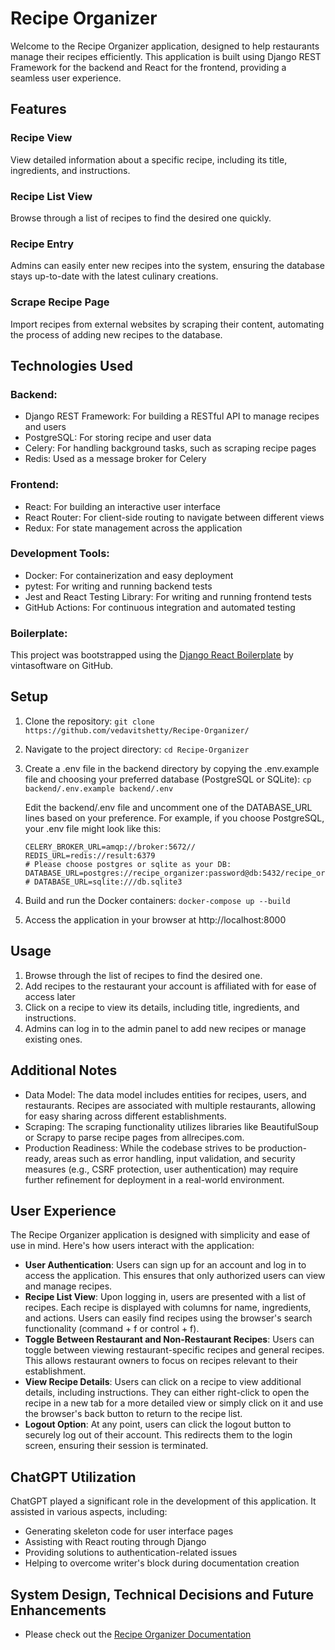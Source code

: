 # Recipe Organizer
Welcome to the Recipe Organizer application, designed to help restaurants manage their recipes efficiently. This application is built using Django REST Framework for the backend and React for the frontend, providing a seamless user experience.

## Features

### Recipe View
View detailed information about a specific recipe, including its title, ingredients, and instructions.
### Recipe List View
Browse through a list of recipes to find the desired one quickly.
### Recipe Entry
Admins can easily enter new recipes into the system, ensuring the database stays up-to-date with the latest culinary creations.
### Scrape Recipe Page
Import recipes from external websites by scraping their content, automating the process of adding new recipes to the database.

## Technologies Used
### Backend:
- Django REST Framework: For building a RESTful API to manage recipes and users
- PostgreSQL: For storing recipe and user data
- Celery: For handling background tasks, such as scraping recipe pages
- Redis: Used as a message broker for Celery
### Frontend:
- React: For building an interactive user interface
- React Router: For client-side routing to navigate between different views
- Redux: For state management across the application
### Development Tools:
- Docker: For containerization and easy deployment
- pytest: For writing and running backend tests
- Jest and React Testing Library: For writing and running frontend tests
- GitHub Actions: For continuous integration and automated testing
### Boilerplate:
This project was bootstrapped using the [Django React Boilerplate](https://github.com/vintasoftware/django-react-boilerplate) by vintasoftware on GitHub.


## Setup
1. Clone the repository: 
`git clone https://github.com/vedavitshetty/Recipe-Organizer/`
2. Navigate to the project directory:
`cd Recipe-Organizer`
3. Create a .env file in the backend directory by copying the .env.example file and choosing your preferred database (PostgreSQL or SQLite): `cp backend/.env.example backend/.env`
    
    Edit the backend/.env file and uncomment one of the DATABASE_URL lines based on your preference. For example, if you choose PostgreSQL, your .env file might look like this:
    
    ```DJANGO_SETTINGS_MODULE=recipe_organizer.settings.local
    CELERY_BROKER_URL=amqp://broker:5672//
    REDIS_URL=redis://result:6379
    # Please choose postgres or sqlite as your DB:
    DATABASE_URL=postgres://recipe_organizer:password@db:5432/recipe_organizer
    # DATABASE_URL=sqlite:///db.sqlite3
    ```
5. Build and run the Docker containers:
`docker-compose up --build`
6. Access the application in your browser at http://localhost:8000

## Usage
1. Browse through the list of recipes to find the desired one.
2. Add recipes to the restaurant your account is affiliated with for ease of access later
3. Click on a recipe to view its details, including title, ingredients, and instructions.
4. Admins can log in to the admin panel to add new recipes or manage existing ones.

## Additional Notes
- Data Model: The data model includes entities for recipes, users, and restaurants. Recipes are associated with multiple restaurants, allowing for easy sharing across different establishments.
- Scraping: The scraping functionality utilizes libraries like BeautifulSoup or Scrapy to parse recipe pages from allrecipes.com.
- Production Readiness: While the codebase strives to be production-ready, areas such as error handling, input validation, and security measures (e.g., CSRF protection, user authentication) may require further refinement for deployment in a real-world environment.

## User Experience
The Recipe Organizer application is designed with simplicity and ease of use in mind. Here's how users interact with the application:

- **User Authentication**: Users can sign up for an account and log in to access the application. This ensures that only authorized users can view and manage recipes.
- **Recipe List View**: Upon logging in, users are presented with a list of recipes. Each recipe is displayed with columns for name, ingredients, and actions. Users can easily find recipes using the browser's search functionality (command + f or control + f).
- **Toggle Between Restaurant and Non-Restaurant Recipes**: Users can toggle between viewing restaurant-specific recipes and general recipes. This allows restaurant owners to focus on recipes relevant to their establishment.
- **View Recipe Details**: Users can click on a recipe to view additional details, including instructions. They can either right-click to open the recipe in a new tab for a more detailed view or simply click on it and use the browser's back button to return to the recipe list.
- **Logout Option**: At any point, users can click the logout button to securely log out of their account. This redirects them to the login screen, ensuring their session is terminated.

## ChatGPT Utilization
ChatGPT played a significant role in the development of this application. It assisted in various aspects, including:
- Generating skeleton code for user interface pages
- Assisting with React routing through Django
- Providing solutions to authentication-related issues
- Helping to overcome writer's block during documentation creation


## System Design, Technical Decisions and Future Enhancements
- Please check out the [Recipe Organizer Documentation](https://instinctive-tailor-c75.notion.site/Recipe-Organizer-Documentation-3d1af6bd698a41b88d99abf3547157b0)
